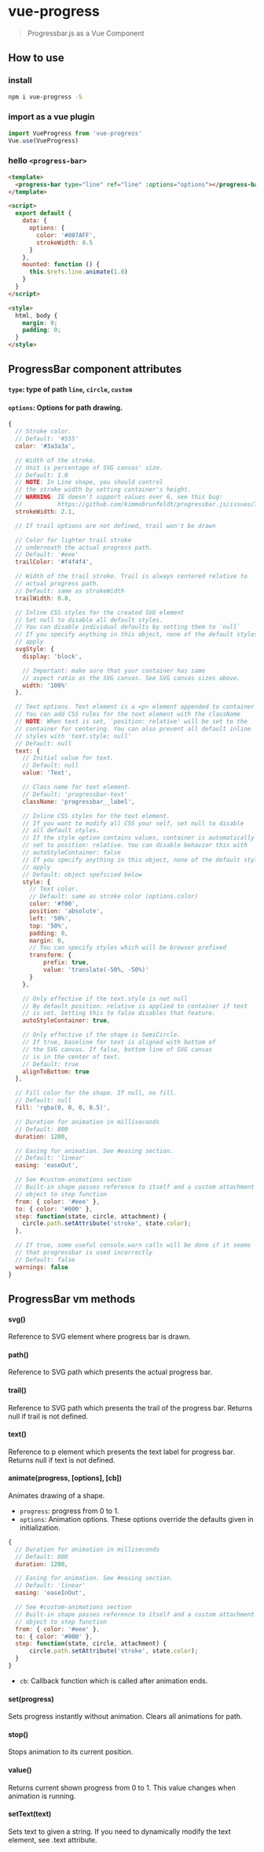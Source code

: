 # vue-progress

> Progressbar.js as a Vue Component

## How to use

### install

```bash
npm i vue-progress -S
```

### import as a vue plugin

```js
import VueProgress from 'vue-progress'
Vue.use(VueProgress)
```

### hello `<progress-bar>`
```html
<template>
  <progress-bar type="line" ref="line" :options="options"></progress-bar>
</template>

<script>
  export default {
    data: {
      options: {
        color: '#007AFF',
        strokeWidth: 0.5
      }
    },
    mounted: function () {
      this.$refs.line.animate(1.0)
    }
  }
</script>

<style>
  html, body {
    margin: 0;
    padding: 0;
  }
</style>
```

## ProgressBar component attributes

#### `type`: type of path `line`, `circle`, `custom`
#### `options`: Options for path drawing.

```js
{
  // Stroke color.
  // Default: '#555'
  color: '#3a3a3a',

  // Width of the stroke.
  // Unit is percentage of SVG canvas' size.
  // Default: 1.0
  // NOTE: In Line shape, you should control
  // the stroke width by setting container's height.
  // WARNING: IE doesn't support values over 6, see this bug:
  //          https://github.com/kimmobrunfeldt/progressbar.js/issues/79
  strokeWidth: 2.1,

  // If trail options are not defined, trail won't be drawn

  // Color for lighter trail stroke
  // underneath the actual progress path.
  // Default: '#eee'
  trailColor: '#f4f4f4',

  // Width of the trail stroke. Trail is always centered relative to
  // actual progress path.
  // Default: same as strokeWidth
  trailWidth: 0.8,

  // Inline CSS styles for the created SVG element
  // Set null to disable all default styles.
  // You can disable individual defaults by setting them to `null`
  // If you specify anything in this object, none of the default styles
  // apply
  svgStyle: {
    display: 'block',

    // Important: make sure that your container has same
    // aspect ratio as the SVG canvas. See SVG canvas sizes above.
    width: '100%'
  },

  // Text options. Text element is a <p> element appended to container
  // You can add CSS rules for the text element with the className
  // NOTE: When text is set, 'position: relative' will be set to the
  // container for centering. You can also prevent all default inline
  // styles with 'text.style: null'
  // Default: null
  text: {
    // Initial value for text.
    // Default: null
    value: 'Text',

    // Class name for text element.
    // Default: 'progressbar-text'
    className: 'progressbar__label',

    // Inline CSS styles for the text element.
    // If you want to modify all CSS your self, set null to disable
    // all default styles.
    // If the style option contains values, container is automatically
    // set to position: relative. You can disable behavior this with
    // autoStyleContainer: false
    // If you specify anything in this object, none of the default styles
    // apply
    // Default: object speficied below
    style: {
      // Text color.
      // Default: same as stroke color (options.color)
      color: '#f00',
      position: 'absolute',
      left: '50%',
      top: '50%',
      padding: 0,
      margin: 0,
      // You can specify styles which will be browser prefixed
      transform: {
          prefix: true,
          value: 'translate(-50%, -50%)'
      }
    },

    // Only effective if the text.style is not null
    // By default position: relative is applied to container if text
    // is set. Setting this to false disables that feature.
    autoStyleContainer: true,

    // Only effective if the shape is SemiCircle.
    // If true, baseline for text is aligned with bottom of
    // the SVG canvas. If false, bottom line of SVG canvas
    // is in the center of text.
    // Default: true
    alignToBottom: true
  },

  // Fill color for the shape. If null, no fill.
  // Default: null
  fill: 'rgba(0, 0, 0, 0.5)',

  // Duration for animation in milliseconds
  // Default: 800
  duration: 1200,

  // Easing for animation. See #easing section.
  // Default: 'linear'
  easing: 'easeOut',

  // See #custom-animations section
  // Built-in shape passes reference to itself and a custom attachment
  // object to step function
  from: { color: '#eee' },
  to: { color: '#000' },
  step: function(state, circle, attachment) {
    circle.path.setAttribute('stroke', state.color);
  },

  // If true, some useful console.warn calls will be done if it seems
  // that progressbar is used incorrectly
  // Default: false
  warnings: false
}
```

## ProgressBar vm methods

#### svg()
Reference to SVG element where progress bar is drawn.

#### path()
Reference to SVG path which presents the actual progress bar.

#### trail()
Reference to SVG path which presents the trail of the progress bar. Returns null if trail is not defined.

#### text()
Reference to p element which presents the text label for progress bar. Returns null if text is not defined.

#### animate(progress, [options], [cb])
Animates drawing of a shape.

- `progress`: progress from 0 to 1.
- `options`: Animation options. These options override the defaults given in initialization.
```js
{
  // Duration for animation in milliseconds
  // Default: 800
  duration: 1200,

  // Easing for animation. See #easing section.
  // Default: 'linear'
  easing: 'easeInOut',

  // See #custom-animations section
  // Built-in shape passes reference to itself and a custom attachment
  // object to step function
  from: { color: '#eee' },
  to: { color: '#000' },
  step: function(state, circle, attachment) {
      circle.path.setAttribute('stroke', state.color);
  }
}
```
- `cb`: Callback function which is called after animation ends.

#### set(progress)
Sets progress instantly without animation. Clears all animations for path.

#### stop()
Stops animation to its current position.

#### value()
Returns current shown progress from 0 to 1. This value changes when animation is running.

#### setText(text)
Sets text to given a string. If you need to dynamically modify the text element, see .text attribute.
